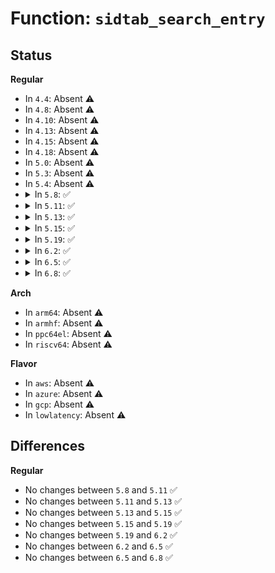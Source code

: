 # Function: <code>sidtab_search_entry</code>

## Status
<b>Regular</b>
<ul>
<li>
In <code>4.4</code>: Absent ⚠️
</li>
<li>
In <code>4.8</code>: Absent ⚠️
</li>
<li>
In <code>4.10</code>: Absent ⚠️
</li>
<li>
In <code>4.13</code>: Absent ⚠️
</li>
<li>
In <code>4.15</code>: Absent ⚠️
</li>
<li>
In <code>4.18</code>: Absent ⚠️
</li>
<li>
In <code>5.0</code>: Absent ⚠️
</li>
<li>
In <code>5.3</code>: Absent ⚠️
</li>
<li>
In <code>5.4</code>: Absent ⚠️
</li>
<li>
<details>
<summary>In <code>5.8</code>: ✅</summary>

```c
struct sidtab_entry *sidtab_search_entry(struct sidtab *s, u32 sid);
```

**Collision:** Unique Global

**Inline:** No

**Transformation:** False

**Instances:**

```
In security/selinux/ss/sidtab.c (ffffffff814c0560)
Location: security/selinux/ss/sidtab.c:253
Inline: False
Direct callers:
  - security/selinux/ss/services.c:security_netlbl_sid_to_secattr
  - security/selinux/ss/services.c:security_netlbl_secattr_to_sid
  - security/selinux/ss/services.c:selinux_audit_rule_match
  - security/selinux/ss/services.c:security_net_peersid_resolve
  - security/selinux/ss/services.c:security_net_peersid_resolve
  - security/selinux/ss/services.c:security_sid_mls_copy
  - security/selinux/ss/services.c:security_sid_mls_copy
  - security/selinux/ss/services.c:security_get_user_sids
  - security/selinux/ss/services.c:security_sid_to_context_core
  - security/selinux/ss/services.c:security_compute_av_user
  - security/selinux/ss/services.c:security_compute_av_user
  - security/selinux/ss/services.c:security_compute_av
  - security/selinux/ss/services.c:security_compute_av
  - security/selinux/ss/services.c:security_compute_xperms_decision
  - security/selinux/ss/services.c:security_compute_xperms_decision
  - security/selinux/ss/services.c:security_bounded_transition
  - security/selinux/ss/services.c:security_bounded_transition
```
**Symbols:**

```
ffffffff814c0560-ffffffff814c05d6: sidtab_search_entry (STB_GLOBAL)
```
</details>
</li>
<li>
<details>
<summary>In <code>5.11</code>: ✅</summary>

```c
struct sidtab_entry *sidtab_search_entry(struct sidtab *s, u32 sid);
```

**Collision:** Unique Global

**Inline:** No

**Transformation:** False

**Instances:**

```
In security/selinux/ss/sidtab.c (ffffffff814ddfe0)
Location: security/selinux/ss/sidtab.c:253
Inline: False
Direct callers:
  - security/selinux/ss/services.c:security_netlbl_sid_to_secattr
  - security/selinux/ss/services.c:security_netlbl_secattr_to_sid
  - security/selinux/ss/services.c:selinux_audit_rule_match
  - security/selinux/ss/services.c:security_net_peersid_resolve
  - security/selinux/ss/services.c:security_net_peersid_resolve
  - security/selinux/ss/services.c:security_sid_mls_copy
  - security/selinux/ss/services.c:security_sid_mls_copy
  - security/selinux/ss/services.c:security_get_user_sids
  - security/selinux/ss/services.c:security_sid_to_context_core
  - security/selinux/ss/services.c:security_compute_av_user
  - security/selinux/ss/services.c:security_compute_av_user
  - security/selinux/ss/services.c:security_compute_av
  - security/selinux/ss/services.c:security_compute_av
  - security/selinux/ss/services.c:security_compute_xperms_decision
  - security/selinux/ss/services.c:security_compute_xperms_decision
  - security/selinux/ss/services.c:security_bounded_transition
  - security/selinux/ss/services.c:security_bounded_transition
```
**Symbols:**

```
ffffffff814ddfe0-ffffffff814de056: sidtab_search_entry (STB_GLOBAL)
```
</details>
</li>
<li>
<details>
<summary>In <code>5.13</code>: ✅</summary>

```c
struct sidtab_entry *sidtab_search_entry(struct sidtab *s, u32 sid);
```

**Collision:** Unique Global

**Inline:** No

**Transformation:** False

**Instances:**

```
In security/selinux/ss/sidtab.c (ffffffff814e4950)
Location: security/selinux/ss/sidtab.c:254
Inline: False
Direct callers:
  - security/selinux/ss/services.c:security_netlbl_sid_to_secattr
  - security/selinux/ss/services.c:security_netlbl_secattr_to_sid
  - security/selinux/ss/services.c:selinux_audit_rule_match
  - security/selinux/ss/services.c:security_net_peersid_resolve
  - security/selinux/ss/services.c:security_net_peersid_resolve
  - security/selinux/ss/services.c:security_sid_mls_copy
  - security/selinux/ss/services.c:security_sid_mls_copy
  - security/selinux/ss/services.c:security_get_user_sids
  - security/selinux/ss/services.c:security_sid_to_context_core
  - security/selinux/ss/services.c:security_compute_av_user
  - security/selinux/ss/services.c:security_compute_av_user
  - security/selinux/ss/services.c:security_compute_av
  - security/selinux/ss/services.c:security_compute_av
  - security/selinux/ss/services.c:security_compute_xperms_decision
  - security/selinux/ss/services.c:security_compute_xperms_decision
  - security/selinux/ss/services.c:security_bounded_transition
  - security/selinux/ss/services.c:security_bounded_transition
```
**Symbols:**

```
ffffffff814e4950-ffffffff814e49c3: sidtab_search_entry (STB_GLOBAL)
```
</details>
</li>
<li>
<details>
<summary>In <code>5.15</code>: ✅</summary>

```c
struct sidtab_entry *sidtab_search_entry(struct sidtab *s, u32 sid);
```

**Collision:** Unique Global

**Inline:** No

**Transformation:** False

**Instances:**

```
In security/selinux/ss/sidtab.c (ffffffff8153df20)
Location: security/selinux/ss/sidtab.c:254
Inline: False
Direct callers:
  - security/selinux/ss/services.c:security_netlbl_sid_to_secattr
  - security/selinux/ss/services.c:security_netlbl_secattr_to_sid
  - security/selinux/ss/services.c:selinux_audit_rule_match
  - security/selinux/ss/services.c:security_net_peersid_resolve
  - security/selinux/ss/services.c:security_net_peersid_resolve
  - security/selinux/ss/services.c:security_sid_mls_copy
  - security/selinux/ss/services.c:security_sid_mls_copy
  - security/selinux/ss/services.c:security_get_user_sids
  - security/selinux/ss/services.c:security_sid_to_context_core
  - security/selinux/ss/services.c:security_compute_av_user
  - security/selinux/ss/services.c:security_compute_av_user
  - security/selinux/ss/services.c:security_compute_av
  - security/selinux/ss/services.c:security_compute_av
  - security/selinux/ss/services.c:security_compute_xperms_decision
  - security/selinux/ss/services.c:security_compute_xperms_decision
  - security/selinux/ss/services.c:security_bounded_transition
  - security/selinux/ss/services.c:security_bounded_transition
```
**Symbols:**

```
ffffffff8153df20-ffffffff8153dfce: sidtab_search_entry (STB_GLOBAL)
```
</details>
</li>
<li>
<details>
<summary>In <code>5.19</code>: ✅</summary>

```c
struct sidtab_entry *sidtab_search_entry(struct sidtab *s, u32 sid);
```

**Collision:** Unique Global

**Inline:** No

**Transformation:** False

**Instances:**

```
In security/selinux/ss/sidtab.c (ffffffff815d5900)
Location: security/selinux/ss/sidtab.c:254
Inline: False
Direct callers:
  - security/selinux/ss/services.c:security_netlbl_sid_to_secattr
  - security/selinux/ss/services.c:security_netlbl_secattr_to_sid
  - security/selinux/ss/services.c:selinux_audit_rule_match
  - security/selinux/ss/services.c:security_net_peersid_resolve
  - security/selinux/ss/services.c:security_net_peersid_resolve
  - security/selinux/ss/services.c:security_sid_mls_copy
  - security/selinux/ss/services.c:security_sid_mls_copy
  - security/selinux/ss/services.c:security_get_user_sids
  - security/selinux/ss/services.c:security_compute_sid
  - security/selinux/ss/services.c:security_compute_sid
  - security/selinux/ss/services.c:security_sid_to_context_core
  - security/selinux/ss/services.c:security_compute_av_user
  - security/selinux/ss/services.c:security_compute_av_user
  - security/selinux/ss/services.c:security_compute_av
  - security/selinux/ss/services.c:security_compute_av
  - security/selinux/ss/services.c:security_compute_xperms_decision
  - security/selinux/ss/services.c:security_compute_xperms_decision
  - security/selinux/ss/services.c:security_bounded_transition
  - security/selinux/ss/services.c:security_bounded_transition
  - security/selinux/ss/mls.c:mls_context_to_sid
```
**Symbols:**

```
ffffffff815d5900-ffffffff815d59bd: sidtab_search_entry (STB_GLOBAL)
```
</details>
</li>
<li>
<details>
<summary>In <code>6.2</code>: ✅</summary>

```c
struct sidtab_entry *sidtab_search_entry(struct sidtab *s, u32 sid);
```

**Collision:** Unique Global

**Inline:** No

**Transformation:** False

**Instances:**

```
In security/selinux/ss/sidtab.c (ffffffff81683b40)
Location: security/selinux/ss/sidtab.c:255
Inline: False
Direct callers:
  - security/selinux/ss/services.c:security_netlbl_sid_to_secattr
  - security/selinux/ss/services.c:security_netlbl_secattr_to_sid
  - security/selinux/ss/services.c:selinux_audit_rule_match
  - security/selinux/ss/services.c:security_net_peersid_resolve
  - security/selinux/ss/services.c:security_net_peersid_resolve
  - security/selinux/ss/services.c:security_sid_mls_copy
  - security/selinux/ss/services.c:security_sid_mls_copy
  - security/selinux/ss/services.c:security_get_user_sids
  - security/selinux/ss/services.c:security_compute_sid
  - security/selinux/ss/services.c:security_compute_sid
  - security/selinux/ss/services.c:security_sid_to_context_core
  - security/selinux/ss/services.c:security_compute_av_user
  - security/selinux/ss/services.c:security_compute_av_user
  - security/selinux/ss/services.c:security_compute_av
  - security/selinux/ss/services.c:security_compute_av
  - security/selinux/ss/services.c:security_compute_xperms_decision
  - security/selinux/ss/services.c:security_compute_xperms_decision
  - security/selinux/ss/services.c:security_bounded_transition
  - security/selinux/ss/services.c:security_bounded_transition
  - security/selinux/ss/mls.c:mls_context_to_sid
```
**Symbols:**

```
ffffffff81683b40-ffffffff81683bfd: sidtab_search_entry (STB_GLOBAL)
```
</details>
</li>
<li>
<details>
<summary>In <code>6.5</code>: ✅</summary>

```c
struct sidtab_entry *sidtab_search_entry(struct sidtab *s, u32 sid);
```

**Collision:** Unique Global

**Inline:** No

**Transformation:** False

**Instances:**

```
In security/selinux/ss/sidtab.c (ffffffff816bbea0)
Location: security/selinux/ss/sidtab.c:255
Inline: False
Direct callers:
  - security/selinux/ss/services.c:security_netlbl_sid_to_secattr
  - security/selinux/ss/services.c:security_netlbl_secattr_to_sid
  - security/selinux/ss/services.c:selinux_audit_rule_match
  - security/selinux/ss/services.c:security_net_peersid_resolve
  - security/selinux/ss/services.c:security_net_peersid_resolve
  - security/selinux/ss/services.c:security_sid_mls_copy
  - security/selinux/ss/services.c:security_sid_mls_copy
  - security/selinux/ss/services.c:security_get_user_sids
  - security/selinux/ss/services.c:security_compute_sid
  - security/selinux/ss/services.c:security_compute_sid
  - security/selinux/ss/services.c:security_sid_to_context_core
  - security/selinux/ss/services.c:security_compute_av_user
  - security/selinux/ss/services.c:security_compute_av_user
  - security/selinux/ss/services.c:security_compute_av
  - security/selinux/ss/services.c:security_compute_av
  - security/selinux/ss/services.c:security_compute_xperms_decision
  - security/selinux/ss/services.c:security_compute_xperms_decision
  - security/selinux/ss/services.c:security_bounded_transition
  - security/selinux/ss/services.c:security_bounded_transition
  - security/selinux/ss/mls.c:mls_context_to_sid
```
**Symbols:**

```
ffffffff816bbea0-ffffffff816bbf5d: sidtab_search_entry (STB_GLOBAL)
```
</details>
</li>
<li>
<details>
<summary>In <code>6.8</code>: ✅</summary>

```c
struct sidtab_entry *sidtab_search_entry(struct sidtab *s, u32 sid);
```

**Collision:** Unique Global

**Inline:** No

**Transformation:** False

**Instances:**

```
In security/selinux/ss/sidtab.c (ffffffff816f89d0)
Location: security/selinux/ss/sidtab.c:255
Inline: False
Direct callers:
  - security/selinux/ss/services.c:security_netlbl_sid_to_secattr
  - security/selinux/ss/services.c:security_netlbl_secattr_to_sid
  - security/selinux/ss/services.c:security_net_peersid_resolve
  - security/selinux/ss/services.c:security_net_peersid_resolve
  - security/selinux/ss/services.c:security_sid_mls_copy
  - security/selinux/ss/services.c:security_sid_mls_copy
  - security/selinux/ss/services.c:security_get_user_sids
  - security/selinux/ss/services.c:security_compute_sid
  - security/selinux/ss/services.c:security_compute_sid
  - security/selinux/ss/services.c:security_sid_to_context_core
  - security/selinux/ss/services.c:security_compute_av_user
  - security/selinux/ss/services.c:security_compute_av_user
  - security/selinux/ss/services.c:security_compute_av
  - security/selinux/ss/services.c:security_compute_av
  - security/selinux/ss/services.c:security_compute_xperms_decision
  - security/selinux/ss/services.c:security_compute_xperms_decision
  - security/selinux/ss/services.c:security_bounded_transition
  - security/selinux/ss/services.c:security_bounded_transition
  - security/selinux/ss/mls.c:mls_context_to_sid
```
**Symbols:**

```
ffffffff816f89d0-ffffffff816f8a8d: sidtab_search_entry (STB_GLOBAL)
```
</details>
</li>
</ul>
<b>Arch</b>
<ul>
<li>
In <code>arm64</code>: Absent ⚠️
</li>
<li>
In <code>armhf</code>: Absent ⚠️
</li>
<li>
In <code>ppc64el</code>: Absent ⚠️
</li>
<li>
In <code>riscv64</code>: Absent ⚠️
</li>
</ul>
<b>Flavor</b>
<ul>
<li>
In <code>aws</code>: Absent ⚠️
</li>
<li>
In <code>azure</code>: Absent ⚠️
</li>
<li>
In <code>gcp</code>: Absent ⚠️
</li>
<li>
In <code>lowlatency</code>: Absent ⚠️
</li>
</ul>

## Differences
<b>Regular</b>
<ul>
<li>
No changes between <code>5.8</code> and <code>5.11</code> ✅
</li>
<li>
No changes between <code>5.11</code> and <code>5.13</code> ✅
</li>
<li>
No changes between <code>5.13</code> and <code>5.15</code> ✅
</li>
<li>
No changes between <code>5.15</code> and <code>5.19</code> ✅
</li>
<li>
No changes between <code>5.19</code> and <code>6.2</code> ✅
</li>
<li>
No changes between <code>6.2</code> and <code>6.5</code> ✅
</li>
<li>
No changes between <code>6.5</code> and <code>6.8</code> ✅
</li>
</ul>
